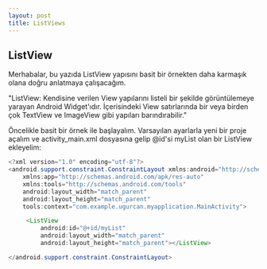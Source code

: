 ```yaml
---
layout: post
title: ListViews
---
```

## ListView

Merhabalar, bu yazıda ListView yapısını basit bir örnekten daha karmaşık olana doğru anlatmaya çalışacağım.

"ListView: Kendisine verilen View yapılarını listeli bir şekilde görüntülemeye yarayan Android Widget'ıdır. İçerisindeki View satırlarında bir veya birden çok TextView ve ImageView gibi yapıları barındırabilir."

Öncelikle basit bir örnek ile başlayalım. Varsayılan ayarlarla yeni bir proje açalım ve activity_main.xml dosyasına gelip @id'si myList olan bir ListView ekleyelim:

```java
<?xml version="1.0" encoding="utf-8"?>
<android.support.constraint.ConstraintLayout xmlns:android="http://schemas.android.com/apk/res/android"
    xmlns:app="http://schemas.android.com/apk/res-auto"
    xmlns:tools="http://schemas.android.com/tools"
    android:layout_width="match_parent"
    android:layout_height="match_parent"
    tools:context="com.example.ugurcan.myapplication.MainActivity">

     <ListView
         android:id="@+id/myList"
         android:layout_width="match_parent"
         android:layout_height="match_parent"></ListView>

</android.support.constraint.ConstraintLayout>

```
